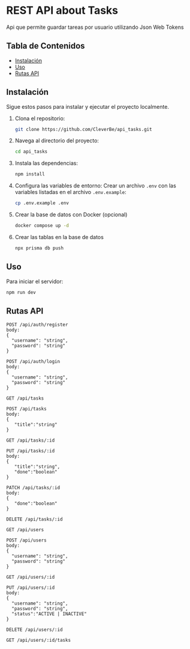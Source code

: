# REST API about Tasks

Api que permite guardar tareas por usuario utilizando Json Web Tokens

## Tabla de Contenidos

- [Instalación](#instalación)
- [Uso](#uso)
- [Rutas API](#rutas-api)

## Instalación

Sigue estos pasos para instalar y ejecutar el proyecto localmente.

1. Clona el repositorio:
   ```bash
   git clone https://github.com/CleverBe/api_tasks.git
   ```
2. Navega al directorio del proyecto:

   ```bash
   cd api_tasks
   ```

3. Instala las dependencias:

   ```bash
   npm install
   ```

4. Configura las variables de entorno:
   Crear un archivo `.env` con las variables listadas en el archivo `.env.example`:

   ```bash
   cp .env.example .env
   ```

5. Crear la base de datos con Docker (opcional)

   ```bash
   docker compose up -d
   ```

6. Crear las tablas en la base de datos
   ```bash
   npx prisma db push
   ```

## Uso

Para iniciar el servidor:

```bash
npm run dev
```

## Rutas API

```
POST /api/auth/register
body:
{
  "username": "string",
  "password": "string"
}

POST /api/auth/login
body:
{
  "username": "string",
  "password": "string"
}
```

```
GET /api/tasks

POST /api/tasks
body:
{
   "title":"string"
}

GET /api/tasks/:id

PUT /api/tasks/:id
body:
{
   "title":"string",
   "done":"boolean"
}

PATCH /api/tasks/:id
body:
{
   "done":"boolean"
}

DELETE /api/tasks/:id

```

```
GET /api/users

POST /api/users
body:
{
  "username": "string",
  "password": "string"
}

GET /api/users/:id

PUT /api/users/:id
body:
{
  "username": "string",
  "password": "string",
  "status":"ACTIVE | INACTIVE"
}

DELETE /api/users/:id

GET /api/users/:id/tasks

```
